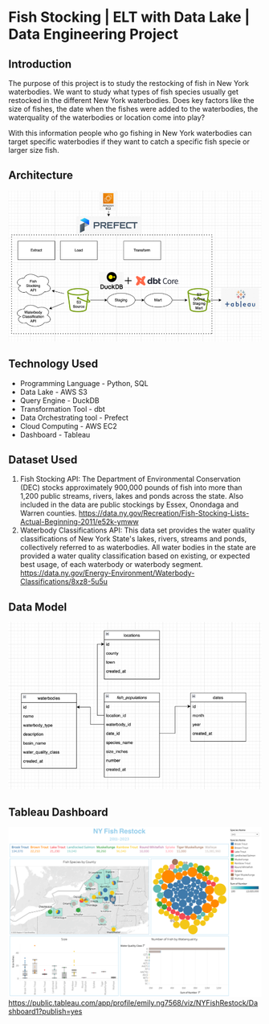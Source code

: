 # Fish Stocking | ELT with Data Lake | Data Engineering Project 

## Introduction
The purpose of this project is to study the restocking of fish in New York waterbodies. 
We want to study what types of fish species usually get restocked in the different New York waterbodies.
Does key factors like the size of fishes, the date when the fishes were added to the waterbodies, 
the waterquality of the waterbodies or location come into play?

With this information people who go fishing in New York waterbodies can target specific waterbodies 
if they want to catch a specific fish specie or larger size fish.

## Architecture
![img_1.png](img_1.png)

## Technology Used
- Programming Language - Python, SQL
- Data Lake - AWS S3
- Query Engine - DuckDB
- Transformation Tool - dbt
- Data Orchestrating tool - Prefect
- Cloud Computing - AWS EC2
- Dashboard - Tableau

## Dataset Used
1. Fish Stocking API: The Department of Environmental Conservation (DEC) 
stocks approximately 900,000 pounds of fish 
into more than 1,200 public streams, rivers, lakes and ponds across the state. 
Also included in the data are public stockings by Essex, Onondaga and Warren counties. 
    https://data.ny.gov/Recreation/Fish-Stocking-Lists-Actual-Beginning-2011/e52k-ymww
2. Waterbody Classifications API: This data set provides the water quality classifications of 
New York State's lakes, rivers, streams and ponds, collectively referred to as waterbodies. 
All water bodies in the state are provided a water quality classification based on existing, 
or expected best usage, of each waterbody or waterbody segment.
    https://data.ny.gov/Energy-Environment/Waterbody-Classifications/8xz8-5u5u

## Data Model
![img_4.png](img_4.png)

## Tableau Dashboard
![img.png](img.png)
https://public.tableau.com/app/profile/emily.ng7568/viz/NYFishRestock/Dashboard1?publish=yes